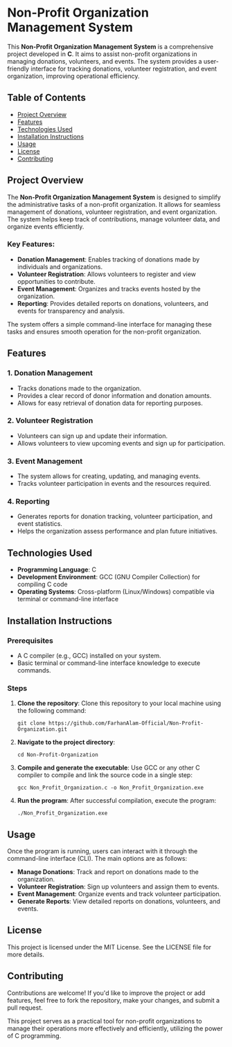 <h1>Non-Profit Organization Management System</h1>
<p>This <strong>Non-Profit Organization Management System</strong> is a comprehensive project developed in <strong>C</strong>. It aims to assist non-profit organizations in managing donations, volunteers, and events. The system provides a user-friendly interface for tracking donations, volunteer registration, and event organization, improving operational efficiency.</p>
<h2>Table of Contents</h2>
<ul>
    <li><a href="#project-overview">Project Overview</a></li>
    <li><a href="#features">Features</a></li>
    <li><a href="#technologies-used">Technologies Used</a></li>
    <li><a href="#installation-instructions">Installation Instructions</a></li>
    <li><a href="#usage">Usage</a></li>
    <li><a href="#license">License</a></li>
    <li><a href="#contributing">Contributing</a></li>
</ul>
<h2 id="project-overview">Project Overview</h2>
<p>The <strong>Non-Profit Organization Management System</strong> is designed to simplify the administrative tasks of a non-profit organization. It allows for seamless management of donations, volunteer registration, and event organization. The system helps keep track of contributions, manage volunteer data, and organize events efficiently.</p>
<h3>Key Features:</h3>
<ul>
    <li><strong>Donation Management</strong>: Enables tracking of donations made by individuals and organizations.</li>
    <li><strong>Volunteer Registration</strong>: Allows volunteers to register and view opportunities to contribute.</li>
    <li><strong>Event Management</strong>: Organizes and tracks events hosted by the organization.</li>
    <li><strong>Reporting</strong>: Provides detailed reports on donations, volunteers, and events for transparency and analysis.</li>
</ul>
<p>The system offers a simple command-line interface for managing these tasks and ensures smooth operation for the non-profit organization.</p>
<h2 id="features">Features</h2>
<h3>1. <strong>Donation Management</strong></h3>
<ul>
    <li>Tracks donations made to the organization.</li>
    <li>Provides a clear record of donor information and donation amounts.</li>
    <li>Allows for easy retrieval of donation data for reporting purposes.</li>
</ul>
<h3>2. <strong>Volunteer Registration</strong></h3>
<ul>
    <li>Volunteers can sign up and update their information.</li>
    <li>Allows volunteers to view upcoming events and sign up for participation.</li>
</ul>
<h3>3. <strong>Event Management</strong></h3>
<ul>
    <li>The system allows for creating, updating, and managing events.</li>
    <li>Tracks volunteer participation in events and the resources required.</li>
</ul>
<h3>4. <strong>Reporting</strong></h3>
<ul>
    <li>Generates reports for donation tracking, volunteer participation, and event statistics.</li>
    <li>Helps the organization assess performance and plan future initiatives.</li>
</ul>
<h2 id="technologies-used">Technologies Used</h2>
<ul>
    <li><strong>Programming Language</strong>: C</li>
    <li><strong>Development Environment</strong>: GCC (GNU Compiler Collection) for compiling C code</li>
    <li><strong>Operating Systems</strong>: Cross-platform (Linux/Windows) compatible via terminal or command-line interface</li>
</ul>
<h2 id="installation-instructions">Installation Instructions</h2>
<h3>Prerequisites</h3>
<ul>
    <li>A C compiler (e.g., GCC) installed on your system.</li>
    <li>Basic terminal or command-line interface knowledge to execute commands.</li>
</ul>
<h3>Steps</h3>
<ol>
    <li><strong>Clone the repository</strong>: Clone this repository to your local machine using the following command:
        <pre><code>git clone https://github.com/FarhanAlam-Official/Non-Profit-Organization.git</code></pre>
    </li>
    <li><strong>Navigate to the project directory</strong>:
        <pre><code>cd Non-Profit-Organization</code></pre>
    </li>
    <li><strong>Compile and generate the executable</strong>: Use GCC or any other C compiler to compile and link the source code in a single step:
        <pre><code>gcc Non_Profit_Organization.c -o Non_Profit_Organization.exe</code></pre>
    </li>
    <li><strong>Run the program</strong>: After successful compilation, execute the program:
        <pre><code>./Non_Profit_Organization.exe</code></pre>
    </li>
</ol>
<h2 id="usage">Usage</h2>
<p>Once the program is running, users can interact with it through the command-line interface (CLI). The main options are as follows:</p>
<ul>
    <li><strong>Manage Donations</strong>: Track and report on donations made to the organization.</li>
    <li><strong>Volunteer Registration</strong>: Sign up volunteers and assign them to events.</li>
    <li><strong>Event Management</strong>: Organize events and track volunteer participation.</li>
    <li><strong>Generate Reports</strong>: View detailed reports on donations, volunteers, and events.</li>
</ul>
<h2 id="license">License</h2>
<p>This project is licensed under the MIT License. See the LICENSE file for more details.</p>
<h2 id="contributing">Contributing</h2>
<p>Contributions are welcome! If you'd like to improve the project or add features, feel free to fork the repository, make your changes, and submit a pull request.</p>
<p>This project serves as a practical tool for non-profit organizations to manage their operations more effectively and efficiently, utilizing the power of C programming.</p>
